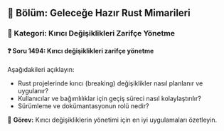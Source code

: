 ## 📘 Bölüm: Geleceğe Hazır Rust Mimarileri
### 🔹 Kategori: Kırıcı Değişiklikleri Zarifçe Yönetme
#### ❓ Soru 1494: Kırıcı değişiklikleri zarifçe yönetme

Aşağıdakileri açıklayın:

- Rust projelerinde kırıcı (breaking) değişiklikler nasıl planlanır ve uygulanır?
- Kullanıcılar ve bağımlılıklar için geçiş süreci nasıl kolaylaştırılır?
- Sürümleme ve dokümantasyonun rolü nedir?

🔧 **Görev:** Kırıcı değişikliklerin yönetimi için en iyi uygulamaları özetleyin.
